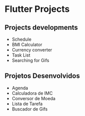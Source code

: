 # Flutter Projects

## Projects developments

* Schedule
* BMI Calculator
* Currency converter
* Task List
* Searching for Gifs

## Projetos Desenvolvidos

* Agenda
* Calculadora de IMC
* Conversor de Moeda
* Lista de Tarefa
* Buscador de Gifs
